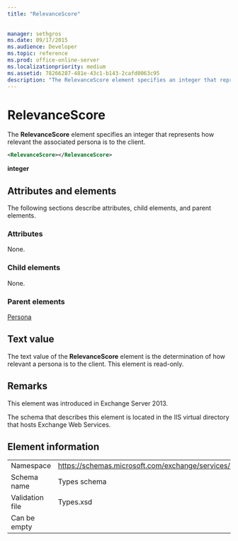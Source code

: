 ```yaml
---
title: "RelevanceScore"
 
 
manager: sethgros
ms.date: 09/17/2015
ms.audience: Developer
ms.topic: reference
ms.prod: office-online-server
ms.localizationpriority: medium
ms.assetid: 78266287-481e-43c1-b143-2cafd0063c95
description: "The RelevanceScore element specifies an integer that represents how relevant the associated persona is to the client."
---
```


# RelevanceScore

The **RelevanceScore** element specifies an integer that represents how relevant the associated persona is to the client. 
  
```XML
<RelevanceScore></RelevanceScore>
```

 **integer**
## Attributes and elements

The following sections describe attributes, child elements, and parent elements.
  
### Attributes

None.
  
### Child elements

None.
  
### Parent elements

[Persona](persona.md)
  
## Text value

The text value of the **RelevanceScore** element is the determination of how relevant a persona is to the client. This element is read-only. 
  
## Remarks

This element was introduced in Exchange Server 2013.
  
The schema that describes this element is located in the IIS virtual directory that hosts Exchange Web Services.
  
## Element information

|||
|:-----|:-----|
|Namespace  <br/> |https://schemas.microsoft.com/exchange/services/2006/types  <br/> |
|Schema name  <br/> |Types schema  <br/> |
|Validation file  <br/> |Types.xsd  <br/> |
|Can be empty  <br/> ||
   

